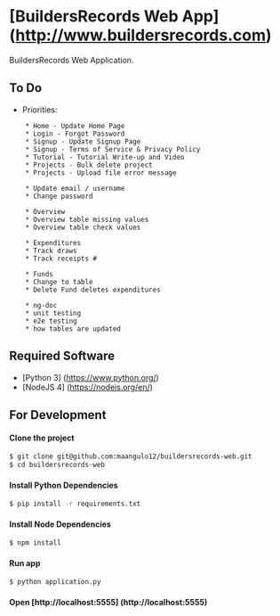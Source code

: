 # [BuildersRecords Web App] (http://www.buildersrecords.com)

BuildersRecords Web Application.

## To Do

+ Priorities:
```
    * Home - Update Home Page
    * Login - Forgot Password
    * Signup - Update Signup Page
    * Signup - Terms of Service & Privacy Policy
    * Tutorial - Tutorial Write-up and Video
    * Projects - Bulk delete project
    * Projects - Upload file error message

    * Update email / username
    * Change password

    * Overview
    * Overview table missing values
    * Overview table check values

    * Expenditures
    * Track draws
    * Track receipts #

    * Funds
    * Change to table
    * Delete Fund deletes expenditures

    * ng-doc
    * unit testing
    * e2e testing
    * how tables are updated
```

## Required Software

+ [Python 3] (https://www.python.org/)
+ [NodeJS 4] (https://nodejs.org/en/)

## For Development

#### Clone the project
>
```bash
$ git clone git@github.com:maangulo12/buildersrecords-web.git
$ cd buildersrecords-web
```

#### Install Python Dependencies
>
```bash
$ pip install -r requirements.txt
```

#### Install Node Dependencies
>
```bash
$ npm install  
```

#### Run app
>
```bash
$ python application.py    
```

#### Open [http://localhost:5555] (http://localhost:5555)
